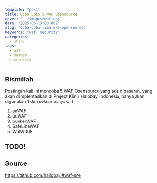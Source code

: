 ```yaml
---
template: "post"
title: Coba Coba 5 WAF Opensource
cover: "../images/waf.png"
date: "2025-05-13:08:00Z"
slug: "coba-coba-lima-waf-opensource"
keywords: "waf, security"
categories:
  - share
tags:
  - waf
  - server
  - security
---
```


## Bismillah

Postingan kali ini mencoba 5 WAF Opensource yang ada dipasaran, yang akan diimplentasikan di Project Klinik Halobayi Indonesia, hanya akan digunakan 1 dari sekian banyak. :)

1. aaWAF
2. uuWAF
3. bunkerWAF
4. SafeLineWAF
5. WafW00F

## TODO!


## Source
https://github.com/hallobayi#waf-site